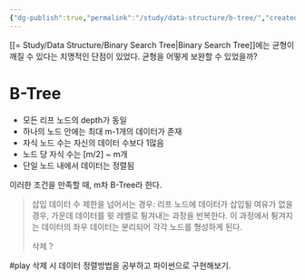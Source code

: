 ```yaml
---
{"dg-publish":true,"permalink":"/study/data-structure/b-tree/","created":"2023-12-04T23:03:25.000+09:00","updated":"2023-12-04T23:03:25.000+09:00"}
---
```


[[= Study/Data Structure/Binary Search Tree\|Binary Search Tree]]에는 균형이 깨질 수 있다는 치명적인 단점이 있었다.
균형을 어떻게 보완할 수 있었을까?
# B-Tree

- 모든 리프 노드의 depth가 동일
- 하나의 노드 안에는 최대 m-1개의 데이터가 존재
- 자식 노드 수는 자신의 데이터 수보다 1많음
- 노드 당 자식 수는 \[m/2] ~ m개
- 단일 노드 내에서 데이터는 정렬됨

이러한 조건을 만족할 때, m차 B-Tree라 한다.

>삽입
>데이터 수 제한을 넘어서는 경우: 리프 노드에 데이터가 삽입될 여유가 없을 경우, 가운데 데이터를 윗 레벨로 튕겨내는 과정을 반복한다. 이 과정에서 튕겨지는 데이터의 좌우 데이터는 분리되어 각각 노드를 형성하게 된다.
>
>삭제
>?  

#play 삭제 시 데이터 정렬방법을 공부하고 파이썬으로 구현해보기.
